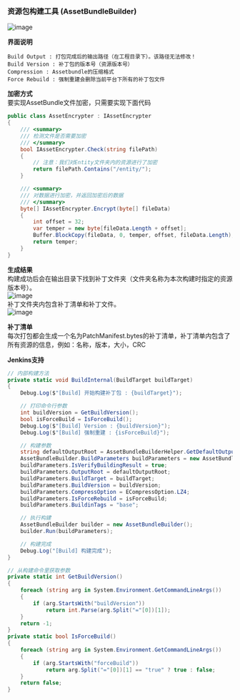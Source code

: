 ### 资源包构建工具 (AssetBundleBuilder)

![image](https://github.com/gmhevinci/MotionFramework/raw/master/Docs/Image/AssetBundleBuilder1.png)

**界面说明**  
```
Build Output : 打包完成后的输出路径（在工程目录下）。该路径无法修改！
Build Version : 补丁包的版本号（资源版本号）
Compression : Assetbundle的压缩格式
Force Rebuild : 强制重建会删除当前平台下所有的补丁包文件
```

**加密方式**  
要实现AssetBundle文件加密，只需要实现下面代码
```C#
public class AssetEncrypter : IAssetEncrypter
{
	/// <summary>
	/// 检测文件是否需要加密
	/// </summary>
	bool IAssetEncrypter.Check(string filePath)
	{
		// 注意：我们对Entity文件夹内的资源进行了加密
		return filePath.Contains("/entity/");
	}

	/// <summary>
	/// 对数据进行加密，并返回加密后的数据
	/// </summary>
	byte[] IAssetEncrypter.Encrypt(byte[] fileData)
	{
		int offset = 32;
		var temper = new byte[fileData.Length + offset];
		Buffer.BlockCopy(fileData, 0, temper, offset, fileData.Length);
		return temper;
	}
}
```

**生成结果**  
构建成功后会在输出目录下找到补丁文件夹（文件夹名称为本次构建时指定的资源版本号）。  
![image](https://github.com/gmhevinci/MotionFramework/raw/master/Docs/Image/AssetBundleBuilder2.png)   
补丁文件夹内包含补丁清单和补丁文件。   
![image](https://github.com/gmhevinci/MotionFramework/raw/master/Docs/Image/AssetBundleBuilder3.png)   

**补丁清单**  
每次打包都会生成一个名为PatchManifest.bytes的补丁清单，补丁清单内包含了所有资源的信息，例如：名称，版本，大小，CRC

**Jenkins支持**  
```C#
// 内部构建方法
private static void BuildInternal(BuildTarget buildTarget)
{
	Debug.Log($"[Build] 开始构建补丁包 : {buildTarget}");

	// 打印命令行参数
	int buildVersion = GetBuildVersion();
	bool isForceBuild = IsForceBuild();
	Debug.Log($"[Build] Version : {buildVersion}");
	Debug.Log($"[Build] 强制重建 : {isForceBuild}");

	// 构建参数
	string defaultOutputRoot = AssetBundleBuilderHelper.GetDefaultOutputRoot();
	AssetBundleBuilder.BuildParameters buildParameters = new AssetBundleBuilder.BuildParameters();
	buildParameters.IsVerifyBuildingResult = true;
	buildParameters.OutputRoot = defaultOutputRoot;
	buildParameters.BuildTarget = buildTarget;
	buildParameters.BuildVersion = buildVersion;
	buildParameters.CompressOption = ECompressOption.LZ4;
	buildParameters.IsForceRebuild = isForceBuild;
	buildParameters.BuildinTags = "base";

	// 执行构建
	AssetBundleBuilder builder = new AssetBundleBuilder();
	builder.Run(buildParameters);

	// 构建完成
	Debug.Log("[Build] 构建完成");
}

// 从构建命令里获取参数
private static int GetBuildVersion()
{
	foreach (string arg in System.Environment.GetCommandLineArgs())
	{
		if (arg.StartsWith("buildVersion"))
			return int.Parse(arg.Split("="[0])[1]);
	}
	return -1;
}
private static bool IsForceBuild()
{
	foreach (string arg in System.Environment.GetCommandLineArgs())
	{
		if (arg.StartsWith("forceBuild"))
			return arg.Split("="[0])[1] == "true" ? true : false;
	}
	return false;
}
```